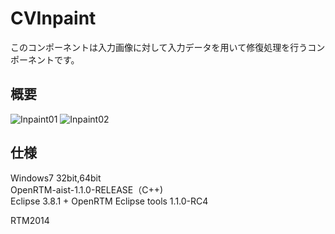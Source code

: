 CVInpaint
=================
このコンポーネントは入力画像に対して入力データを用いて修復処理を行うコンポーネントです。

概要
--------
![Inpaint01](http://www.sic.shibaura-it.ac.jp/~ma13055/Inpaint01)
![Inpaint02](http://www.sic.shibaura-it.ac.jp/~ma13055/Inpaint02)

仕様
--------
Windows7 32bit,64bit  
OpenRTM-aist-1.1.0-RELEASE（C++)  
Eclipse 3.8.1 + OpenRTM Eclipse tools 1.1.0-RC4


RTM2014
